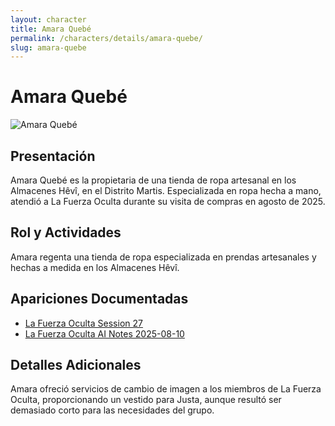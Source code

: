 ```yaml
---
layout: character
title: Amara Quebé
permalink: /characters/details/amara-quebe/
slug: amara-quebe
---
```


# Amara Quebé

<div class="character-photo">
  <img src="{{ site.baseurl }}/assets/img/characters/amara-quebe.png" alt="Amara Quebé" />
</div>

## Presentación
Amara Quebé es la propietaria de una tienda de ropa artesanal en los Almacenes Hêvî, en el Distrito Martis. Especializada en ropa hecha a mano, atendió a La Fuerza Oculta durante su visita de compras en agosto de 2025.

## Rol y Actividades
Amara regenta una tienda de ropa especializada en prendas artesanales y hechas a medida en los Almacenes Hêvî.

## Apariciones Documentadas
- [La Fuerza Oculta Session 27](../../campaigns/la-fuerza-oculta/manual-notes/session-27-2025-08-10.md)
- [La Fuerza Oculta AI Notes 2025-08-10](../../campaigns/la-fuerza-oculta/ai-notes/2025-08-10-gemini-notes.md)

## Detalles Adicionales
Amara ofreció servicios de cambio de imagen a los miembros de La Fuerza Oculta, proporcionando un vestido para Justa, aunque resultó ser demasiado corto para las necesidades del grupo.